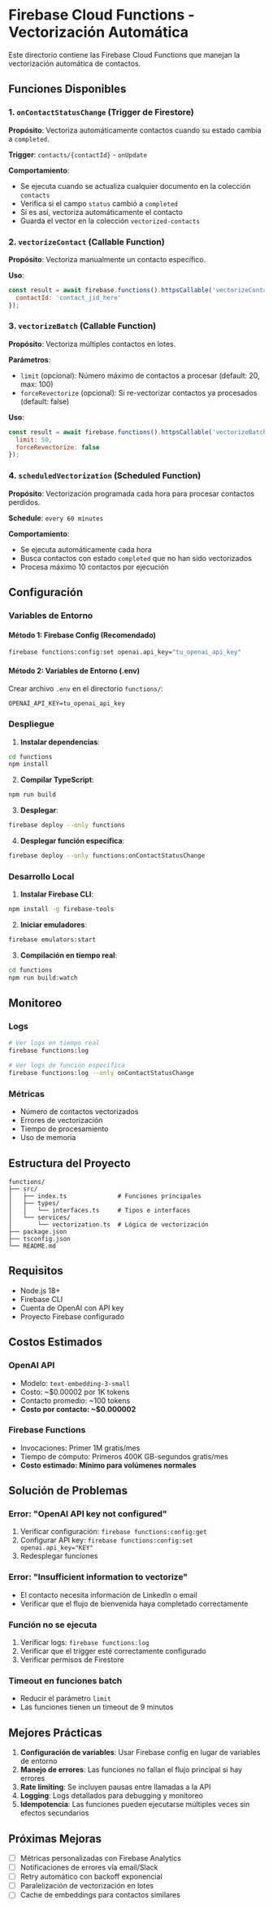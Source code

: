 # Firebase Cloud Functions - Vectorización Automática

Este directorio contiene las Firebase Cloud Functions que manejan la vectorización automática de contactos.

## Funciones Disponibles

### 1. `onContactStatusChange` (Trigger de Firestore)
**Propósito**: Vectoriza automáticamente contactos cuando su estado cambia a `completed`.

**Trigger**: `contacts/{contactId}` - `onUpdate`

**Comportamiento**:
- Se ejecuta cuando se actualiza cualquier documento en la colección `contacts`
- Verifica si el campo `status` cambió a `completed`
- Si es así, vectoriza automáticamente el contacto
- Guarda el vector en la colección `vectorized-contacts`

### 2. `vectorizeContact` (Callable Function)
**Propósito**: Vectoriza manualmente un contacto específico.

**Uso**:
```javascript
const result = await firebase.functions().httpsCallable('vectorizeContact')({
  contactId: 'contact_jid_here'
});
```

### 3. `vectorizeBatch` (Callable Function)
**Propósito**: Vectoriza múltiples contactos en lotes.

**Parámetros**:
- `limit` (opcional): Número máximo de contactos a procesar (default: 20, max: 100)
- `forceRevectorize` (opcional): Si re-vectorizar contactos ya procesados (default: false)

**Uso**:
```javascript
const result = await firebase.functions().httpsCallable('vectorizeBatch')({
  limit: 50,
  forceRevectorize: false
});
```

### 4. `scheduledVectorization` (Scheduled Function)
**Propósito**: Vectorización programada cada hora para procesar contactos perdidos.

**Schedule**: `every 60 minutes`

**Comportamiento**:
- Se ejecuta automáticamente cada hora
- Busca contactos con estado `completed` que no han sido vectorizados
- Procesa máximo 10 contactos por ejecución

## Configuración

### Variables de Entorno

#### Método 1: Firebase Config (Recomendado)
```bash
firebase functions:config:set openai.api_key="tu_openai_api_key"
```

#### Método 2: Variables de Entorno (.env)
Crear archivo `.env` en el directorio `functions/`:
```env
OPENAI_API_KEY=tu_openai_api_key
```

### Despliegue

1. **Instalar dependencias**:
```bash
cd functions
npm install
```

2. **Compilar TypeScript**:
```bash
npm run build
```

3. **Desplegar**:
```bash
firebase deploy --only functions
```

4. **Desplegar función específica**:
```bash
firebase deploy --only functions:onContactStatusChange
```

### Desarrollo Local

1. **Instalar Firebase CLI**:
```bash
npm install -g firebase-tools
```

2. **Iniciar emuladores**:
```bash
firebase emulators:start
```

3. **Compilación en tiempo real**:
```bash
cd functions
npm run build:watch
```

## Monitoreo

### Logs
```bash
# Ver logs en tiempo real
firebase functions:log

# Ver logs de función específica
firebase functions:log --only onContactStatusChange
```

### Métricas
- Número de contactos vectorizados
- Errores de vectorización
- Tiempo de procesamiento
- Uso de memoria

## Estructura del Proyecto

```
functions/
├── src/
│   ├── index.ts              # Funciones principales
│   ├── types/
│   │   └── interfaces.ts     # Tipos e interfaces
│   └── services/
│       └── vectorization.ts  # Lógica de vectorización
├── package.json
├── tsconfig.json
└── README.md
```

## Requisitos

- Node.js 18+
- Firebase CLI
- Cuenta de OpenAI con API key
- Proyecto Firebase configurado

## Costos Estimados

### OpenAI API
- Modelo: `text-embedding-3-small`
- Costo: ~$0.00002 por 1K tokens
- Contacto promedio: ~100 tokens
- **Costo por contacto: ~$0.000002**

### Firebase Functions
- Invocaciones: Primer 1M gratis/mes
- Tiempo de cómputo: Primeros 400K GB-segundos gratis/mes
- **Costo estimado: Mínimo para volúmenes normales**

## Solución de Problemas

### Error: "OpenAI API key not configured"
1. Verificar configuración: `firebase functions:config:get`
2. Configurar API key: `firebase functions:config:set openai.api_key="KEY"`
3. Redesplegar funciones

### Error: "Insufficient information to vectorize"
- El contacto necesita información de LinkedIn o email
- Verificar que el flujo de bienvenida haya completado correctamente

### Función no se ejecuta
1. Verificar logs: `firebase functions:log`
2. Verificar que el trigger esté correctamente configurado
3. Verificar permisos de Firestore

### Timeout en funciones batch
- Reducir el parámetro `limit`
- Las funciones tienen un timeout de 9 minutos

## Mejores Prácticas

1. **Configuración de variables**: Usar Firebase config en lugar de variables de entorno
2. **Manejo de errores**: Las funciones no fallan el flujo principal si hay errores
3. **Rate limiting**: Se incluyen pausas entre llamadas a la API
4. **Logging**: Logs detallados para debugging y monitoreo
5. **Idempotencia**: Las funciones pueden ejecutarse múltiples veces sin efectos secundarios

## Próximas Mejoras

- [ ] Métricas personalizadas con Firebase Analytics
- [ ] Notificaciones de errores vía email/Slack
- [ ] Retry automático con backoff exponencial
- [ ] Paralelización de vectorización en lotes
- [ ] Cache de embeddings para contactos similares 